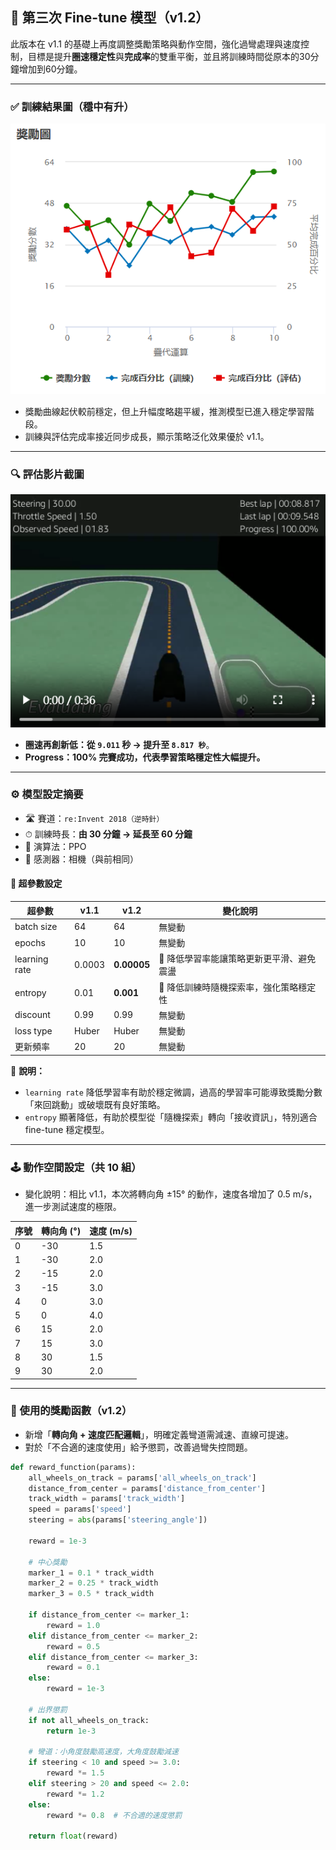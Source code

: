 ## 🧪 第三次 Fine-tune 模型（v1.2）

此版本在 v1.1 的基礎上再度調整獎勵策略與動作空間，強化過彎處理與速度控制，目標是提升**圈速穩定性**與**完成率**的雙重平衡，並且將訓練時間從原本的30分鐘增加到60分鐘。

---

### ✅ 訓練結果圖（穩中有升）

![第三次訓練結果圖](images/training_v1.2.png)

- 獎勵曲線起伏較前穩定，但上升幅度略趨平緩，推測模型已進入穩定學習階段。
- 訓練與評估完成率接近同步成長，顯示策略泛化效果優於 v1.1。

---

### 🔍 評估影片截圖

![第三次模型影片](images/eval_v1.2.png)

- **圈速再創新低：從 `9.011` 秒 → 提升至 `8.817 秒`**。
- **Progress：100% 完賽成功，代表學習策略穩定性大幅提升。**

---

### ⚙️ 模型設定摘要

- 🛣 賽道：`re:Invent 2018（逆時針）`
- ⏱ 訓練時長：**由 30 分鐘 → 延長至 60 分鐘**
- 🤖 演算法：PPO
- 🎥 感測器：相機（與前相同）

#### 🧮 超參數設定

| 超參數         | v1.1       | v1.2       | 變化說明                                       |
|----------------|------------|------------|------------------------------------------------|
| batch size     | 64         | 64         | 無變動                                        |
| epochs         | 10         | 10         | 無變動                                        |
| learning rate  | 0.0003    | **0.00005**| 🔽 降低學習率能讓策略更新更平滑、避免震盪                 |
| entropy        | 0.01       | **0.001**  | 🔽 降低訓練時隨機探索率，強化策略穩定性               |
| discount       | 0.99       | 0.99       | 無變動                                        |
| loss type      | Huber      | Huber      | 無變動                                        |
| 更新頻率        | 20         | 20         | 無變動                                        |

📌 **說明：**

- `learning rate` 降低學習率有助於穩定微調，過高的學習率可能導致獎勵分數「來回跳動」或破壞既有良好策略。
- `entropy` 顯著降低，有助於模型從「隨機探索」轉向「接收資訊」，特別適合 fine-tune 穩定模型。

---

### 🕹 動作空間設定（共 10 組）

- 變化說明：相比 v1.1，本次將轉向角 ±15° 的動作，速度各增加了 0.5 m/s，進一步測試速度的極限。

| 序號 | 轉向角 (°) | 速度 (m/s) |
|------|------------|------------|
| 0    | -30        | 1.5        |
| 1    | -30        | 2.0        |
| 2    | -15        | 2.0        |
| 3    | -15        | 3.0        |
| 4    | 0          | 3.0        |
| 5    | 0          | 4.0        |
| 6    | 15         | 2.0        |
| 7    | 15         | 3.0        |
| 8    | 30         | 1.5        |
| 9    | 30         | 2.0        |

---

### 🧠 使用的獎勵函數（v1.2）

- 新增「**轉向角 + 速度匹配邏輯**」，明確定義彎道需減速、直線可提速。
- 對於「不合適的速度使用」給予懲罰，改善過彎失控問題。

```python
def reward_function(params):
    all_wheels_on_track = params['all_wheels_on_track']
    distance_from_center = params['distance_from_center']
    track_width = params['track_width']
    speed = params['speed']
    steering = abs(params['steering_angle'])

    reward = 1e-3

    # 中心獎勵
    marker_1 = 0.1 * track_width
    marker_2 = 0.25 * track_width
    marker_3 = 0.5 * track_width

    if distance_from_center <= marker_1:
        reward = 1.0
    elif distance_from_center <= marker_2:
        reward = 0.5
    elif distance_from_center <= marker_3:
        reward = 0.1
    else:
        reward = 1e-3

    # 出界懲罰
    if not all_wheels_on_track:
        return 1e-3

    # 彎道：小角度鼓勵高速度，大角度鼓勵減速
    if steering < 10 and speed >= 3.0:
        reward *= 1.5
    elif steering > 20 and speed <= 2.0:
        reward *= 1.2
    else:
        reward *= 0.8  # 不合適的速度懲罰

    return float(reward)

